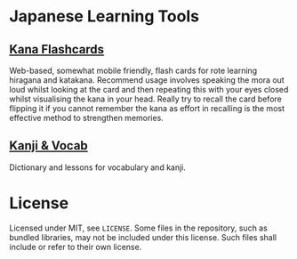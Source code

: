 # Japanese Learning Tools

## [Kana Flashcards](https://portfolio.trifuse.xyz/nihongo/仮名)
Web-based, somewhat mobile friendly, flash cards for rote learning hiragana and katakana. Recommend usage involves speaking the mora out loud whilst looking at the card and then repeating this with your eyes closed whilst visualising the kana in your head. Really try to recall the card before flipping it if you cannot remember the kana as effort in recalling is the most effective method to strengthen memories.

## [Kanji & Vocab](https://portfolio.trifuse.xyz/nihongo/漢字)
Dictionary and lessons for vocabulary and kanji.

# License
Licensed under MIT, see `LICENSE`. Some files in the repository, such as bundled libraries, may not be included under this license. Such files shall include or refer to their own license.